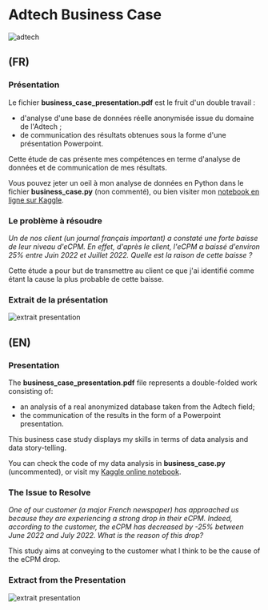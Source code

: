 # Adtech Business Case
![adtech](https://builtin.com/sites/www.builtin.com/files/styles/ckeditor_optimize/public/inline-images/adtech%20%281%29.jpg)
## (FR)

### Présentation

Le fichier **business_case_presentation.pdf** est le fruit d'un double travail :
- d'analyse d'une base de données réelle anonymisée issue du domaine de l'Adtech ;
- de communication des résultats obtenues sous la forme d'une présentation Powerpoint.

Cette étude de cas présente mes compétences en terme d'analyse de données et de communication de mes résultats.

Vous pouvez jeter un oeil à mon analyse de données en Python dans le fichier **business_case.py** (non commenté), ou bien visiter mon [notebook en ligne sur Kaggle](https://www.kaggle.com/code/blmxmld/business-case-notebook).

### Le problème à résoudre

*Un de nos client (un journal français important) a constaté une forte baisse de leur niveau d'eCPM. En effet, d'après le client, l'eCPM a baissé d'environ 25% entre Juin 2022 et Juillet 2022.*
*Quelle est la raison de cette baisse ?*

Cette étude a pour but de transmettre au client ce que j'ai identifié comme étant la cause la plus probable de cette baisse.

### Extrait de la présentation


![extrait presentation](https://i.ibb.co/W2TCjm3/image.png)


## (EN)

### Presentation

The **business_case_presentation.pdf** file represents a double-folded work consisting of:
- an analysis of a real anonymized database taken from the Adtech field;
- the communication of the results	in the form of a Powerpoint presentation.

This business case study displays my skills in terms of data analysis and data story-telling.

You can check the code of my data analysis in **business_case.py** (uncommented), or visit my [Kaggle online notebook](https://www.kaggle.com/code/blmxmld/business-case-notebook).

### The Issue to Resolve

*One of our customer (a major French newspaper) has approached us because they are experiencing a strong drop in their eCPM. Indeed, according to the customer, the eCPM has decreased by -25% between June 2022 and July 2022.*
*What is the reason of this drop?*

This study aims at conveying to the customer what I think to be the cause of the eCPM drop.

### Extract from the Presentation


![extrait presentation](https://i.ibb.co/W2TCjm3/image.png)

